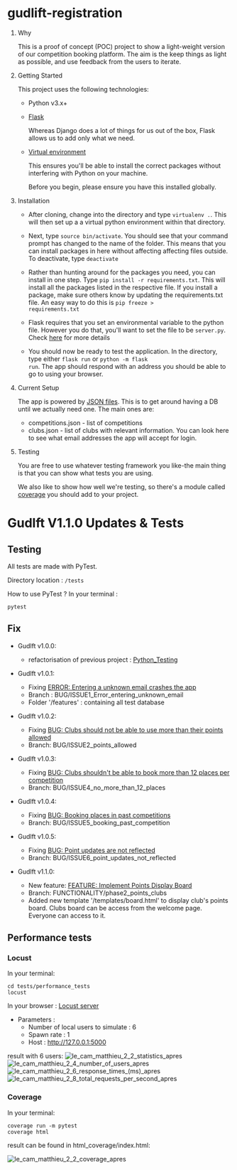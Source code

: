 # gudlift-registration

1. Why


    This is a proof of concept (POC) project to show a light-weight version of our competition booking platform. The aim is the keep things as light as possible, and use feedback from the users to iterate.

2. Getting Started

    This project uses the following technologies:

    * Python v3.x+

    * [Flask](https://flask.palletsprojects.com/en/1.1.x/)

        Whereas Django does a lot of things for us out of the box, Flask allows us to add only what we need. 
     

    * [Virtual environment](https://virtualenv.pypa.io/en/stable/installation.html)

        This ensures you'll be able to install the correct packages without interfering with Python on your machine.

        Before you begin, please ensure you have this installed globally. 


3. Installation

    - After cloning, change into the directory and type <code>virtualenv .</code>. This will then set up a a virtual python environment within that directory.

    - Next, type <code>source bin/activate</code>. You should see that your command prompt has changed to the name of the folder. This means that you can install packages in here without affecting affecting files outside. To deactivate, type <code>deactivate</code>

    - Rather than hunting around for the packages you need, you can install in one step. Type <code>pip install -r requirements.txt</code>. This will install all the packages listed in the respective file. If you install a package, make sure others know by updating the requirements.txt file. An easy way to do this is <code>pip freeze > requirements.txt</code>

    - Flask requires that you set an environmental variable to the python file. However you do that, you'll want to set the file to be <code>server.py</code>. Check [here](https://flask.palletsprojects.com/en/1.1.x/quickstart/#a-minimal-application) for more details

    - You should now be ready to test the application. In the directory, type either <code>flask run</code> or <code>python -m flask run</code>. The app should respond with an address you should be able to go to using your browser.

4. Current Setup

    The app is powered by [JSON files](https://www.tutorialspoint.com/json/json_quick_guide.htm). This is to get around having a DB until we actually need one. The main ones are:
     
    * competitions.json - list of competitions
    * clubs.json - list of clubs with relevant information. You can look here to see what email addresses the app will accept for login.

5. Testing

    You are free to use whatever testing framework you like-the main thing is that you can show what tests you are using.

    We also like to show how well we're testing, so there's a module called 
    [coverage](https://coverage.readthedocs.io/en/coverage-5.1/) you should add to your project.

# Gudlft V1.1.0 Updates & Tests

## Testing

All tests are made with PyTest.

Directory location : `/tests`

How to use PyTest ? In your terminal :

```
pytest
```

## Fix

- Gudlft v1.0.0:
    - refactorisation of previous project : [Python_Testing](https://github.com/OpenClassrooms-Student-Center/Python_Testing)

- Gudlft v1.0.1:
    - Fixing [ERROR: Entering a unknown email crashes the app](https://github.com/OpenClassrooms-Student-Center/Python_Testing/issues/1)
    - Branch : BUG/ISSUE1_Error_entering_unknown_email
    - Folder '/features' : containing all test database

- Gudlft v1.0.2:
    - Fixing [BUG: Clubs should not be able to use more than their points allowed](https://github.com/OpenClassrooms-Student-Center/Python_Testing/issues/2)
    - Branch: BUG/ISSUE2_points_allowed

- Gudlft v1.0.3:
    - Fixing [BUG: Clubs shouldn't be able to book more than 12 places per competition](https://github.com/OpenClassrooms-Student-Center/Python_Testing/issues/4)
    - Branch: BUG/ISSUE4_no_more_than_12_places

- Gudlft v1.0.4:
    - Fixing [BUG: Booking places in past competitions](https://github.com/OpenClassrooms-Student-Center/Python_Testing/issues/5)
    - Branch: BUG/ISSUE5_booking_past_competition

- Gudlft v1.0.5:
    - Fixing [BUG: Point updates are not reflected](https://github.com/OpenClassrooms-Student-Center/Python_Testing/issues/6)
    - Branch: BUG/ISSUE6_point_updates_not_reflected

- Gudlft v1.1.0:
    - New feature: [FEATURE: Implement Points Display Board](https://github.com/OpenClassrooms-Student-Center/Python_Testing/issues/7)
    - Branch: FUNCTIONALITY/phase2_points_clubs
    - Added new template '/templates/board.html' to display club's points board. Clubs board can be access from the welcome page. Everyone can access to it.

## Performance tests

### Locust

In your terminal:
```
cd tests/performance_tests
locust
```

In your browser : [Locust server](http://localhost:8089/)

- Parameters : 
    - Number of local users to simulate : 6
    - Spawn rate : 1
    - Host : http://127.0.0.1:5000

result with 6 users:
![le_cam_matthieu_2_2_statistics_apres](https://user-images.githubusercontent.com/85108007/165518282-aaea887a-5b79-4f2a-b547-c6192c590f79.PNG)
![le_cam_matthieu_2_4_number_of_users_apres](https://user-images.githubusercontent.com/85108007/165518299-e6f6afe3-fd59-411f-bb3a-cd52be67a3e1.png)
![le_cam_matthieu_2_6_response_times_(ms)_apres](https://user-images.githubusercontent.com/85108007/165518303-62a4441e-b987-43d5-907b-dc5bfaaf634e.png)
![le_cam_matthieu_2_8_total_requests_per_second_apres](https://user-images.githubusercontent.com/85108007/165518320-1b6ac0aa-2627-4fef-b46c-6557c87c8076.png)

### Coverage

In your terminal:
```
coverage run -m pytest
coverage html
```

result can be found in html_coverage/index.html:

![le_cam_matthieu_2_2_coverage_apres](https://user-images.githubusercontent.com/85108007/165518546-144af968-c131-4890-95fe-ae2c90e79d7d.PNG)


